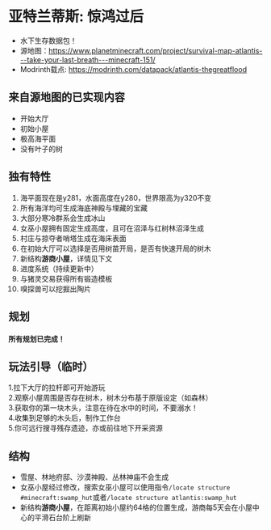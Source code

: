# 亚特兰蒂斯: 惊鸿过后
- 水下生存数据包！
- 源地图：https://www.planetminecraft.com/project/survival-map-atlantis---take-your-last-breath---minecraft-151/
- Modrinth载点: https://modrinth.com/datapack/atlantis-thegreatflood

## 来自源地图的已实现内容
- 开始大厅  
- 初始小屋    
- 极高海平面  
- 没有叶子的树  

## 独有特性
1. 海平面现在是y281，水面高度在y280，世界限高为y320不变
2. 所有海洋均可生成海底神殿与埋藏的宝藏  
3. 大部分寒冷群系会生成冰山  
4. 女巫小屋拥有固定生成高度，且可在沼泽与红树林沼泽生成  
5. 村庄与掠夺者哨塔生成在海床表面
6. 在初始大厅可以选择是否用树苗开局，是否有快速开局的树木
7. 新结构**游商小屋**，详情见下文
8. 进度系统（持续更新中）
9. 与猪灵交易获得所有锻造模板
10. 嗅探兽可以挖掘出陶片
   
## 规划
#### 所有规划已完成！

## 玩法引导（临时）
1.拉下大厅的拉杆即可开始游玩  
2.观察小屋周围是否存在树木，树木分布基于原版设定（如森林）  
3.获取你的第一块木头，注意在待在水中的时间，不要溺水！  
4.收集到足够的木头后，制作工作台  
5.你可远行搜寻残存遗迹，亦或前往地下开采资源  

## 结构
- 雪屋、林地府邸、沙漠神殿、丛林神庙不会生成
- 女巫小屋经过修改，搜索女巫小屋可以使用指令`/locate structure #minecraft:swamp_hut`或者`/locate structure atlantis:swamp_hut`
- 新结构**游商小屋**，在距离初始小屋约64格的位置生成，游商每5天会在小屋中心的平滑石台阶上刷新
